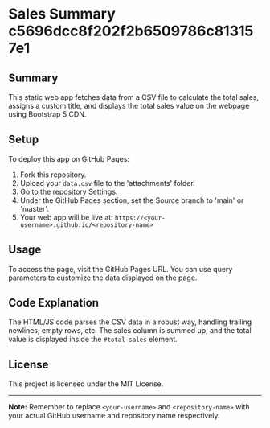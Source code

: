 # Sales Summary c5696dcc8f202f2b6509786c813157e1

## Summary
This static web app fetches data from a CSV file to calculate the total sales, assigns a custom title, and displays the total sales value on the webpage using Bootstrap 5 CDN.

## Setup
To deploy this app on GitHub Pages:
1. Fork this repository.
2. Upload your `data.csv` file to the 'attachments' folder.
3. Go to the repository Settings.
4. Under the GitHub Pages section, set the Source branch to 'main' or 'master'.
5. Your web app will be live at: `https://<your-username>.github.io/<repository-name>`

## Usage
To access the page, visit the GitHub Pages URL. You can use query parameters to customize the data displayed on the page.

## Code Explanation
The HTML/JS code parses the CSV data in a robust way, handling trailing newlines, empty rows, etc. The sales column is summed up, and the total value is displayed inside the `#total-sales` element.

## License
This project is licensed under the MIT License.

---
**Note:** Remember to replace `<your-username>` and `<repository-name>` with your actual GitHub username and repository name respectively.